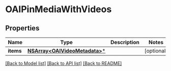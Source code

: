 # OAIPinMediaWithVideos

## Properties
Name | Type | Description | Notes
------------ | ------------- | ------------- | -------------
**items** | [**NSArray&lt;OAIVideoMetadata&gt;***](OAIVideoMetadata.md) |  | [optional] 

[[Back to Model list]](../README.md#documentation-for-models) [[Back to API list]](../README.md#documentation-for-api-endpoints) [[Back to README]](../README.md)


